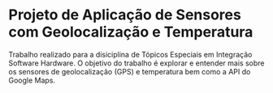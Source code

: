 # Projeto de Aplicação de Sensores com Geolocalização e Temperatura
Trabalho realizado para a disiciplina de Tópicos Especiais em Integração Software Hardware. O objetivo do trabalho é explorar e entender mais sobre os sensores de geolocalização (GPS) e temperatura bem como a API do Google Maps.
